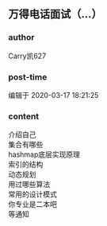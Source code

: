 ## 万得电话面试（…）
### author 
Carry凯627
### post-time 

编辑于  2020-03-17 18:21:25
### content 
<div class="post-topic-des nc-post-content">
 介绍自己
 <br/>
 集合有哪些
 <br/>
 hashmap底层实现原理
 <br/>
 索引的结构
 <br/>
 动态规划
 <br/>
 用过哪些算法
 <br/>
 常用的设计模式
 <br/>
 你专业是二本吧
 <br/>
 等通知
</div>

